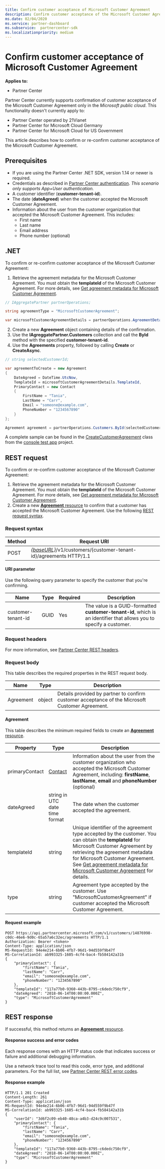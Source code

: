 ```yaml
---
title: Confirm customer acceptance of Microsoft Customer Agreement
description: Confirm customer acceptance of the Microsoft Customer Agreement.
ms.date: 02/04/2020
ms.service: partner-dashboard
ms.subservice:  partnercenter-sdk
ms.localizationpriority: medium
---
```


# Confirm customer acceptance of Microsoft Customer Agreement

**Applies to:**

- Partner Center

Partner Center currently supports confirmation of customer acceptance of the Microsoft Customer Agreement only in the *Microsoft public cloud*. This functionality doesn't currently apply to:

- Partner Center operated by 21Vianet
- Partner Center for Microsoft Cloud Germany
- Partner Center for Microsoft Cloud for US Government

This article describes how to confirm or re-confirm customer acceptance of the Microsoft Customer Agreement.

## Prerequisites

- If you are using the Partner Center .NET SDK, version 1.14 or newer is required.
- Credentials as described in [Partner Center authentication](./partner-center-authentication.md). *This scenario only supports App+User authentication.*
- A customer identifier (**customer-tenant-id**).
- The date (**dateAgreed**) when the customer accepted the Microsoft Customer Agreement.
- Information about the user from the customer organization that accepted the Microsoft Customer Agreement. This includes:
  - First name
  - Last name
  - Email address
  - Phone number (optional)

## .NET

To confirm or re-confirm customer acceptance of the Microsoft Customer Agreement:

1. Retrieve the agreement metadata for the Microsoft Customer Agreement. You must obtain the **templateId** of the Microsoft Customer Agreement. For more details, see [Get agreement metadata for Microsoft Customer Agreement](get-customer-agreement-metadata.md).

```csharp
// IAggregatePartner partnerOperations;

string agreementType = "MicrosoftCustomerAgreement";

var microsoftCustomerAgreementDetails = partnerOperations.AgreementDetails.ByAgreementType(agreementType).Get().Items.Single();
```

2. Create a new **Agreement** object containing details of the confirmation.
3. Use the **IAgreggatePartner.Customers** collection and call the **ById** method with the specified **customer-tenant-id**.
4. Use the **Agreements** property, followed by calling **Create** or **CreateAsync**.

```csharp
// string selectedCustomerId;

var agreementToCreate = new Agreement
{
    DateAgreed = DateTime.UtcNow,
    TemplateId = microsoftCustomerAgreementDetails.TemplateId,
    PrimaryContact = new Contact
    {
        FirstName = "Tania",
        LastName = "Carr",
        Email = "someone@example.com",
        PhoneNumber = "1234567890"
    }
};

Agreement agreement = partnerOperations.Customers.ById(selectedCustomerId).Agreements.Create(agreementToCreate);
```

A complete sample can be found in the [CreateCustomerAgreement](https://github.com/PartnerCenterSamples/Partner-Center-SDK-Samples/blob/master/Source/Partner%20Center%20SDK%20Samples/Agreements/CreateCustomerAgreement.cs) class from the [console test app](https://github.com/PartnerCenterSamples/Partner-Center-SDK-Samples) project.

## REST request

To confirm or re-confirm customer acceptance of the Microsoft Customer Agreement:

1. Retrieve the agreement metadata for the Microsoft Customer Agreement. You must obtain the **templateId** of the Microsoft Customer Agreement. For more details, see [Get agreement metadata for Microsoft Customer Agreement](get-customer-agreement-metadata.md).
2. Create a new [**Agreement** resource](agreement-resources.md) to confirm that a customer has accepted the Microsoft Customer Agreement. Use the following [REST request syntax](#request-syntax).

### Request syntax

| Method | Request URI                                                                                        |
|--------|----------------------------------------------------------------------------------------------------|
| POST   | [*\{baseURL\}*](partner-center-rest-urls.md)/v1/customers/{customer-tenant-id}/agreements HTTP/1.1 |

#### URI parameter

Use the following query parameter to specify the customer that you're confirming.

| Name               | Type | Required | Description                                                                                 |
|--------------------|------|----------|---------------------------------------------------------------------------------------------|
| customer-tenant-id | GUID | Yes | The value is a GUID-formatted **customer-tenant-id**, which is an identifier that allows you to specify a customer. |

### Request headers

For more information, see [Partner Center REST headers](headers.md).

### Request body

This table describes the required properties in the REST request body.

| Name      | Type   | Description                                                                                  |
|-----------|--------|----------------------------------------------------------------------------------------------|
| Agreement | object | Details provided by partner to confirm customer acceptance of the Microsoft Customer Agreement. |

#### Agreement

This table describes the minimum required fields to create an [**Agreement** resource](agreement-resources.md).

| Property       | Type   | Description                              |
|----------------|--------|------------------------------------------|
| primaryContact | [Contact](./utility-resources.md#contact) | Information about the user from the customer organization who accepted the Microsoft Customer Agreement, including:  **firstName**, **lastName**, **email** and **phoneNumber** (optional) |
| dateAgreed     | string in UTC date time format |The date when the customer accepted the agreement. |
| templateId     | string | Unique identifier of the agreement type accepted by the customer. You can obtain the **templateId** for Microsoft Customer Agreement by retrieving the agreement metadata for Microsoft Customer Agreement. See [Get agreement metadata for Microsoft Customer Agreement](./get-customer-agreement-metadata.md) for details. |
| type           | string | Agreement type accepted by the customer. Use "MicrosoftCustomerAgreement" if customer accepted the Microsoft Customer Agreement. |

#### Request example

```http
POST https://api.partnercenter.microsoft.com/v1/customers/14876998-c0dc-46e6-9d0c-65a57a6c32ec/agreements HTTP/1.1
Authorization: Bearer <token>
Content-Type: application/json
MS-RequestId: 94e4e214-6b06-4fb7-96d1-94d559f9b47f
MS-CorrelationId: ab993325-1605-4cf4-bac4-fb584142a31b
{
    "primaryContact": {
        "firstName": "Tania",
        "lastName": "Carr",
        "email": "someone@example.com",
        "phoneNumber": "1234567890"
    },
    "templateId": "117a77b0-9360-443b-8795-c6dedc750cf9",
    "dateAgreed": "2018-06-14T00:00:00.000Z",
    "type": "MicrosoftCustomerAgreement"
}
```

## REST response

If successful, this method returns an [**Agreement** resource](./agreement-resources.md).

#### Response success and error codes

Each response comes with an HTTP status code that indicates success or failure and additional debugging information.

Use a network trace tool to read this code, error type, and additional parameters. For the full list, see [Partner Center REST error codes](error-codes.md).

#### Response example

```http
HTTP/1.1 201 Created
Content-Length: 261
Content-Type: application/json
MS-RequestId: 94e4e214-6b06-4fb7-96d1-94d559f9b47f
MS-CorrelationId: ab993325-1605-4cf4-bac4-fb584142a31b
{
    "userId": "3d6f2c09-eb40-48ca-a4b3-d24c9c007531",
    "primaryContact": {
        "firstName": "Tania",
        "lastName": "Carr",
        "email": "someone@example.com",
        "phoneNumber": "1234567890"
    },
    "templateId": "117a77b0-9360-443b-8795-c6dedc750cf9",
    "dateAgreed": "2018-06-14T00:00:00.000Z",
    "type": "MicrosoftCustomerAgreement"
}
```
